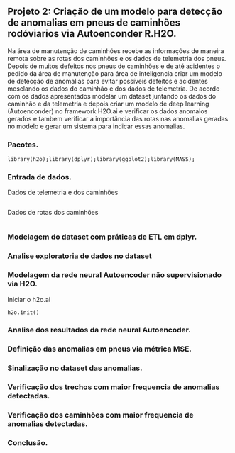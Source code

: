 ## Projeto 2: Criação de um modelo para detecção de anomalias em pneus de caminhões rodóviarios via Autoenconder R.H2O.

Na área de manutenção de caminhões recebe as informações de maneira remota sobre as rotas dos caminhões e os dados de telemetria dos pneus. Depois de muitos defeitos nos pneus de caminhões e de até acidentes o pedido da área de manutenção para área de inteligencia criar um modelo de detecção de anomalias para evitar possíveis defeitos e acidentes mesclando os dados do caminhão e dos dados de telemetria. De acordo com os dados apresentados modelar um dataset juntando os dados do caminhão e da telemetria e depois criar um modelo de deep learning (Autoenconder) no framework H2O.ai e verificar os dados anomalos gerados e tambem verificar a importância das rotas nas anomalias geradas no modelo e gerar um sistema para indicar essas anomalias.

### Pacotes.
```{r, cache=FALSE, message=FALSE, warning=FALSE}
library(h2o);library(dplyr);library(ggplot2);library(MASS);
```

### Entrada de dados.

Dados de telemetria e dos caminhões
```{r, cache=FALSE, message=FALSE, warning=FALSE}

```

Dados de rotas dos caminhões
```{r, cache=FALSE, message=FALSE, warning=FALSE}

```

### Modelagem do dataset com práticas de ETL em dplyr.

### Analise exploratoria de dados no dataset 

### Modelagem da rede neural Autoencoder não supervisionado via H2O.

Iniciar o h2o.ai
```{r, cache=FALSE, message=FALSE, warning=FALSE}
h2o.init()
```

### Analise dos resultados da rede neural Autoencoder.

### Definição das anomalias em pneus via métrica MSE.

### Sinalização no dataset das anomalias.

### Verificação dos trechos com maior frequencia de anomalias detectadas.

### Verificação dos caminhões com maior frequencia de anomalias detectadas.

### Conclusão.

